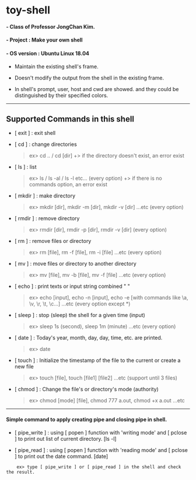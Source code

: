 # toy-shell

#### - Class of Professor JongChan Kim.

#### - Project : Make your own shell 

#### - OS version : Ubuntu Linux 18.04 

- Maintain the existing shell's frame.

- Doesn't modify the output from the shell in the existing frame.

- In shell's prompt, user, host and cwd are showed. and they could be distinguished by their specified colors.

--------------------------

## Supported Commands in this shell


- [ exit ] : exit shell


- [ cd ] : change directories

    >	ex> cd .. / cd [dir]
    >	+> if the directory doesn't exist, an error exist


- [ ls ] : list
    
    >	ex> ls / ls -al / ls -l   etc... (every option)
    >	+> if there is no commands option, an error exist


- [ mkdir ] : make directory

    >	ex> mkdir [dir], mkdir -m [dir], mkdir -v [dir] ...etc (every option) 


- [ rmdir ] : remove directory

    >	ex> rmdir [dir], rmdir -p [dir], rmdir -v [dir] (every option)

- [ rm ] : remove files or directory
    
    >   ex> rm [file], rm -f [file], rm -i [file] ...etc (every option)

- [ mv ] : move files or directory to another directory

    >   ex> mv [file], mv -b [file], mv -f [file] ...etc (every option)

- [ echo ] : print texts or input string combined " "

    >   ex> echo [input], echo -n [input], echo -e [with commands like \a, \v, \r, \t, \c...] ...etc (every option except *)

- [ sleep ] : stop (sleep) the shell for a given time (input)

    >   ex> sleep 1s (second), sleep 1m (minute) ...etc (every option)


- [ date ] : Today's year, month, day, day, time, etc. are printed.

    >   ex> date


- [ touch ] : Initialize the timestamp of the file to the current or create a new file

    >   ex> touch [file], touch [file1] [file2] ...etc (support until 3 files)


- [ chmod ] : Change the file's or directory's mode (authority)

    >   ex> chmod [mode] [file], chmod 777 a.out, chmod +x a.out ...etc


--------------------------


#### Simple command to apply creating pipe and closing pipe in shell.

- [ pipe_write ] : using [ popen ] function with 'writing mode' and [ pclose ] to print out list of current directory. [ls -l]

- [ pipe_read ] : using [ popen ] function with 'reading mode' and [ pclose ] to print out the date command. [date]

~~~
    ex> type [ pipe_write ] or [ pipe_read ] in the shell and check the result.
~~~
